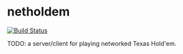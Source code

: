 # netholdem

[![Build Status](https://travis-ci.org/kinghajj/netholdem.svg?branch=master)](https://travis-ci.org/kinghajj/netholdem)

TODO: a server/client for playing networked Texas Hold'em.
